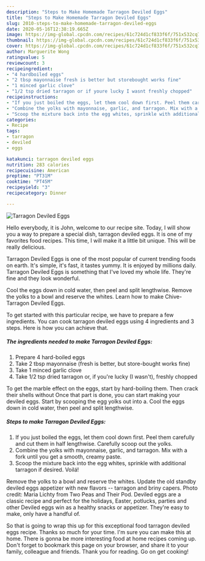 ```yaml
---
description: "Steps to Make Homemade Tarragon Deviled Eggs"
title: "Steps to Make Homemade Tarragon Deviled Eggs"
slug: 2010-steps-to-make-homemade-tarragon-deviled-eggs
date: 2020-05-16T12:38:19.665Z
image: https://img-global.cpcdn.com/recipes/61c724d1cf833f6f/751x532cq70/tarragon-deviled-eggs-recipe-main-photo.jpg
thumbnail: https://img-global.cpcdn.com/recipes/61c724d1cf833f6f/751x532cq70/tarragon-deviled-eggs-recipe-main-photo.jpg
cover: https://img-global.cpcdn.com/recipes/61c724d1cf833f6f/751x532cq70/tarragon-deviled-eggs-recipe-main-photo.jpg
author: Marguerite Wong
ratingvalue: 5
reviewcount: 3
recipeingredient:
- "4 hardboiled eggs"
- "2 tbsp mayonnaise fresh is better but storebought works fine"
- "1 minced garlic clove"
- "1/2 tsp dried tarragon or if youre lucky I wasnt freshly chopped"
recipeinstructions:
- "If you just boiled the eggs, let them cool down first. Peel them carefully and cut them in half lengthwise. Carefully scoop out the yolks."
- "Combine the yolks with mayonnaise, garlic, and tarragon. Mix with a fork until you get a smooth, creamy paste."
- "Scoop the mixture back into the egg whites, sprinkle with additional tarragon if desired. Voilá!"
categories:
- Recipe
tags:
- tarragon
- deviled
- eggs

katakunci: tarragon deviled eggs 
nutrition: 283 calories
recipecuisine: American
preptime: "PT31M"
cooktime: "PT45M"
recipeyield: "3"
recipecategory: Dinner

---
```



![Tarragon Deviled Eggs](https://img-global.cpcdn.com/recipes/61c724d1cf833f6f/751x532cq70/tarragon-deviled-eggs-recipe-main-photo.jpg)

Hello everybody, it is John, welcome to our recipe site. Today, I will show you a way to prepare a special dish, tarragon deviled eggs. It is one of my favorites food recipes. This time, I will make it a little bit unique. This will be really delicious.

Tarragon Deviled Eggs is one of the most popular of current trending foods on earth. It's simple, it's fast, it tastes yummy. It is enjoyed by millions daily. Tarragon Deviled Eggs is something that I've loved my whole life. They're fine and they look wonderful.

Cool the eggs down in cold water, then peel and split lengthwise. Remove the yolks to a bowl and reserve the whites. Learn how to make Chive-Tarragon Deviled Eggs.


To get started with this particular recipe, we have to prepare a few ingredients. You can cook tarragon deviled eggs using 4 ingredients and 3 steps. Here is how you can achieve that.

<!--inarticleads1-->

##### The ingredients needed to make Tarragon Deviled Eggs:

1. Prepare 4 hard-boiled eggs
1. Take 2 tbsp mayonnaise (fresh is better, but store-bought works fine)
1. Take 1 minced garlic clove
1. Take 1/2 tsp dried tarragon or, if you&#39;re lucky (I wasn&#39;t), freshly chopped


To get the marble effect on the eggs, start by hard-boiling them. Then crack their shells without Once that part is done, you can start making your deviled eggs. Start by scooping the egg yolks out into a. Cool the eggs down in cold water, then peel and split lengthwise. 

<!--inarticleads2-->

##### Steps to make Tarragon Deviled Eggs:

1. If you just boiled the eggs, let them cool down first. Peel them carefully and cut them in half lengthwise. Carefully scoop out the yolks.
1. Combine the yolks with mayonnaise, garlic, and tarragon. Mix with a fork until you get a smooth, creamy paste.
1. Scoop the mixture back into the egg whites, sprinkle with additional tarragon if desired. Voilá!


Remove the yolks to a bowl and reserve the whites. Update the old standby deviled eggs appetizer with new flavors -- tarragon and briny capers. Photo credit: Maria Lichty from Two Peas and Their Pod. Deviled eggs are a classic recipe and perfect for the holidays, Easter, potlucks, parties and other Deviled eggs win as a healthy snacks or appetizer. They&#39;re easy to make, only have a handful of. 

So that is going to wrap this up for this exceptional food tarragon deviled eggs recipe. Thanks so much for your time. I'm sure you can make this at home. There is gonna be more interesting food at home recipes coming up. Don't forget to bookmark this page on your browser, and share it to your family, colleague and friends. Thank you for reading. Go on get cooking!
